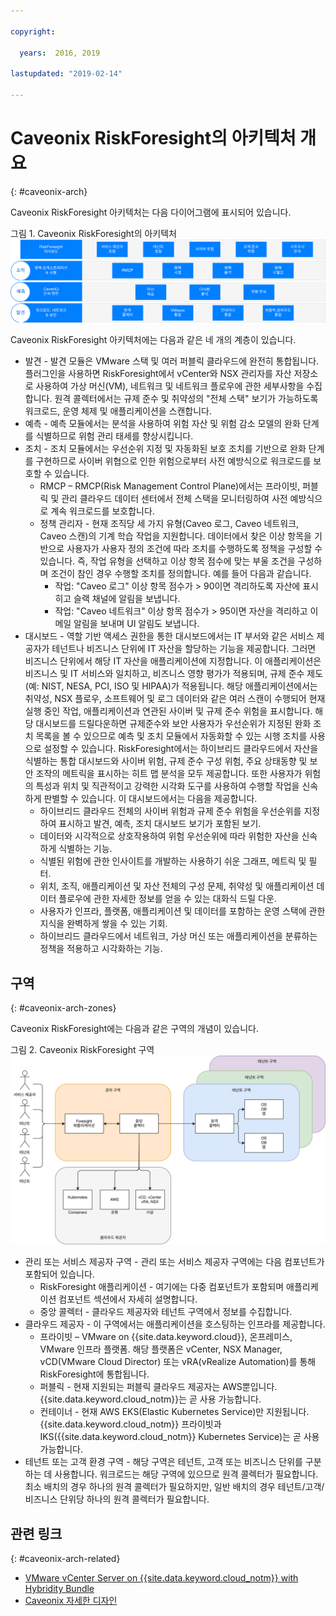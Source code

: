 ```yaml
---

copyright:

  years:  2016, 2019

lastupdated: "2019-02-14"

---
```


# Caveonix RiskForesight의 아키텍처 개요
{: #caveonix-arch}

Caveonix RiskForesight 아키텍처는 다음 다이어그램에 표시되어 있습니다.

그림 1. Caveonix RiskForesight의 아키텍처
![아키텍처 다이어그램](caveonix-architecture.svg)

Caveonix RiskForesight 아키텍처에는 다음과 같은 네 개의 계층이 있습니다.
-	발견 - 발견 모듈은 VMware 스택 및 여러 퍼블릭 클라우드에 완전히 통합됩니다. 플러그인을 사용하면 RiskForesight에서 vCenter와 NSX 관리자를 자산 저장소로 사용하여 가상 머신(VM), 네트워크 및 네트워크 플로우에 관한 세부사항을 수집합니다. 원격 콜렉터에서는 규제 준수 및 취약성의 "전체 스택" 보기가 가능하도록 워크로드, 운영 체제 및 애플리케이션을 스캔합니다.
-	예측 - 예측 모듈에서는 분석을 사용하여 위험 자산 및 위험 감소 모델의 완화 단계를 식별하므로 위험 관리 태세를 향상시킵니다.
-	조치 - 조치 모듈에서는 우선순위 지정 및 자동화된 보호 조치를 기반으로 완화 단계를 구현하므로 사이버 위협으로 인한 위험으로부터 사전 예방식으로 워크로드를 보호할 수 있습니다.
    - RMCP – RMCP(Risk Management Control Plane)에서는 프라이빗, 퍼블릭 및 관리 클라우드 데이터 센터에서 전체 스택을 모니터링하여 사전 예방식으로 계속 워크로드를 보호합니다.
    - 정책 관리자 - 현재 조직당 세 가지 유형(Caveo 로그, Caveo 네트워크, Caveo 스캔)의 기계 학습 작업을 지원합니다. 데이터에서 찾은 이상 항목을 기반으로 사용자가 사용자 정의 조건에 따라 조치를 수행하도록 정책을 구성할 수 있습니다. 즉, 작업 유형을 선택하고 이상 항목 점수에 맞는 부울 조건을 구성하며 조건이 참인 경우 수행할 조치를 정의합니다. 예를 들어 다음과 같습니다.
        - 작업: "Caveo 로그" 이상 항목 점수가 > 90이면 격리하도록 자산에 표시히고 슬랙 채널에 알림을 보냅니다.
        - 작업: "Caveo 네트워크" 이상 항목 점수가 > 95이면 자산을 격리하고 이메일 알림을 보내며 UI 알림도 보냅니다.
- 대시보드 - 역할 기반 액세스 권한을 통한 대시보드에서는 IT 부서와 같은 서비스 제공자가 테넌트나 비즈니스 단위에 IT 자산을 할당하는 기능을 제공합니다. 그러면 비즈니스 단위에서 해당 IT 자산을 애플리케이션에 지정합니다. 이 애플리케이션은 비즈니스 및 IT 서비스와 일치하고, 비즈니스 영향 평가가 적용되며, 규제 준수 제도(예: NIST, NESA, PCI, ISO 및 HIPAA)가 적용됩니다. 해당 애플리케이션에서는 취약성, NSX 플로우, 소프트웨어 및 로그 데이터와 같은 여러 스캔이 수행되어 현재 실행 중인 작업, 애플리케이션과 연관된 사이버 및 규제 준수 위험을 표시합니다. 해당 대시보드를 드릴다운하면 규제준수와 보안 사용자가 우선순위가 지정된 완화 조치 목록을 볼 수 있으므로 예측 및 조치 모듈에서 자동화할 수 있는 시행 조치를 사용으로 설정할 수 있습니다. RiskForesight에서는 하이브리드 클라우드에서 자산을 식별하는 통합 대시보드와 사이버 위험, 규제 준수 구성 위험, 주요 상태동향 및 보안 조작의 메트릭을 표시하는 히트 맵 분석을 모두 제공합니다. 또한 사용자가 위험의 특성과 위치 및 직관적이고 강력한 시각화 도구를 사용하여 수행할 작업을 신속하게 판별할 수 있습니다. 이 대시보드에서는 다음을 제공합니다.
  - 하이브리드 클라우드 전체의 사이버 위험과 규제 준수 위험을 우선순위를 지정하여 표시하고 발견, 예측, 조치 대시보드 보기가 포함된 보기.
  - 데이터와 시각적으로 상호작용하여 위험 우선순위에 따라 위험한 자산을 신속하게 식별하는 기능.
  - 식별된 위험에 관한 인사이트를 개발하는 사용하기 쉬운 그래프, 메트릭 및 필터.
  - 위치, 조직, 애플리케이션 및 자산 전체의 구성 문제, 취약성 및 애플리케이션 데이터 플로우에 관한 자세한 정보를 얻을 수 있는 대화식 드릴 다운.
  - 사용자가 인프라, 플랫폼, 애플리케이션 및 데이터를 포함하는 운영 스택에 관한 지식을 완벽하게 쌓을 수 있는 기회.
  - 하이브리드 클라우드에서 네트워크, 가상 머신 또는 애플리케이션을 분류하는 정책을 적용하고 시각화하는 기능.

## 구역
{: #caveonix-arch-zones}

Caveonix RiskForesight에는 다음과 같은 구역의 개념이 있습니다.

그림 2. Caveonix RiskForesight 구역
![구역 다이어그램](caveonix-zones.svg)

-	관리 또는 서비스 제공자 구역 - 관리 또는 서비스 제공자 구역에는 다음 컴포넌트가 포함되어 있습니다.
    - RiskForesight 애플리케이션 - 여기에는 다중 컴포넌트가 포함되며 애플리케이션 컴포넌트 섹션에서 자세히 설명합니다.
    - 중앙 콜렉터 - 클라우드 제공자와 테넌트 구역에서 정보를 수집합니다.
- 클라우드 제공자 - 이 구역에서는 애플리케이션을 호스팅하는 인프라를 제공합니다.
    - 프라이빗 – VMware on {{site.data.keyword.cloud}}, 온프레미스, VMware 인프라 플랫폼. 해당 플랫폼은 vCenter, NSX Manager, vCD(VMware Cloud Director) 또는 vRA(vRealize Automation)를 통해 RiskForesight에 통합됩니다.
    - 퍼블릭 - 현재 지원되는 퍼블릭 클라우드 제공자는 AWS뿐입니다. {{site.data.keyword.cloud_notm}}는 곧 사용 가능합니다.
    - 컨테이너 - 현재 AWS EKS(Elastic Kubernetes Service)만 지원됩니다. {{site.data.keyword.cloud_notm}} 프라이빗과 IKS({{site.data.keyword.cloud_notm}} Kubernetes Service)는 곧 사용 가능합니다.
-	테넌트 또는 고객 환경 구역 - 해당 구역은 테넌트, 고객 또는 비즈니스 단위를 구분하는 데 사용합니다. 워크로드는 해당 구역에 있으므로 원격 콜렉터가 필요합니다. 최소 배치의 경우 하나의 원격 콜렉터가 필요하지만, 일반 배치의 경우 테넌트/고객/비즈니스 단위당 하나의 원격 콜렉터가 필요합니다.


## 관련 링크
{: #caveonix-arch-related}


*   [VMware vCenter Server on {{site.data.keyword.cloud_notm}} with Hybridity Bundle](/docs/services/vmwaresolutions/archiref/vcs?topic=vmware-solutions-vcs-hybridity-intro)
*   [Caveonix 자세한 디자인](/docs/services/vmwaresolutions/archiref/caveonix?topic=vmware-solutions-caveonix-detailed)
